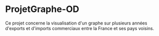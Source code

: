 # ProjetGraphe-OD

Ce projet concerne la visualisation d'un graphe sur plusieurs années d'exports et d'imports commerciaux entre la France et ses pays voisins.
